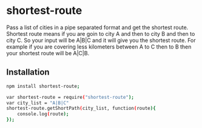 shortest-route
==============

Pass a list of cities in a pipe separated format and get the shortest route. Shortest route means if you are goin to city A and then to city B and then to city C. So your input will be A|B|C and it will give you the shortest route. For example if you are covering less kilometers between A to C then to B then your shortest route will be A|C|B.

Installation
------------

```sh
npm install shortest-route;

var shortest-route = require("shortest-route");
var city_list = "A|B|C"
shortest-route.getShortPath(city_list, function(route){
    console.log(route);
});
```